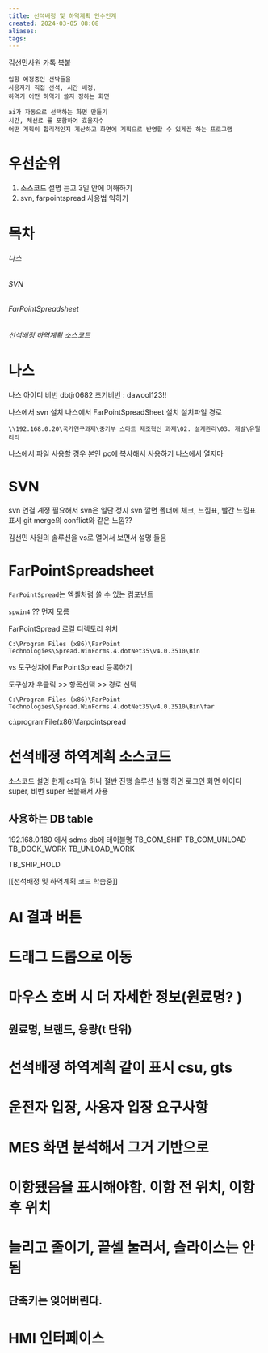 ```yaml
---
title: 선석배정 및 하역계획 인수인계
created: 2024-03-05 08:08
aliases: 
tags:
---
```

김선민사원 카톡 복붙
```
입항 예정중인 선박들을 
사용자가 직접 선석, 시간 배정, 
하역기 어떤 하역기 쓸지 정하는 화면

ai가 자동으로 선택하는 화면 만들기
시간, 체선료 를 포함하여 효율지수 
어떤 계획이 합리적인지 계산하고 화면에 계획으로 반영할 수 있게끔 하는 프로그램
```

# 우선순위
1. 소스코드 설명 듣고 3일 안에 이해하기
2. svn, farpointspread 사용법 익히기
# 목차
###### 나스
###### SVN
###### FarPointSpreadsheet
###### 선석배정 하역계획 소스코드

# 나스

나스 아이디 비번
dbtjr0682
초기비번 : dawool123!!

나스에서 svn 설치
나스에서 FarPointSpreadSheet 설치
설치파일 경로
```
\\192.168.0.20\국가연구과제\중기부 스마트 제조혁신 과제\02. 설계관리\03. 개발\유틸리티
```




나스에서 파일 사용할 경우 본인 pc에 복사해서 사용하기
나스에서 열지마


# SVN
svn 연결 계정 필요해서 svn은 일단 정지
svn 깔면 폴더에 체크, 느낌표, 빨간 느낌표 표시
git merge의 conflict와 같은 느낌??

김선민 사원의 솔루션을 vs로 열어서 보면서 설명 들음

# FarPointSpreadsheet
`FarPointSpread`는 엑셀처럼 쓸 수 있는 컴포넌트

`spwin4` ?? 먼지 모름

FarPointSpread 로컬 디렉토리 위치
```
C:\Program Files (x86)\FarPoint Technologies\Spread.WinForms.4.dotNet35\v4.0.3510\Bin
```

vs 도구상자에 FarPointSpread 등록하기

도구상자 우클릭 >> 항목선택 >> 
경로 선택
```
C:\Program Files (x86)\FarPoint Technologies\Spread.WinForms.4.dotNet35\v4.0.3510\Bin\far
```
c:\programFile(x86)\farpointspread
# 선석배정 하역계획 소스코드

소스코드 설명
현재 cs파일 하나 절반 진행
솔루션 실행 하면 로그인 화면
아이디 super, 비번 super 
복붙해서 사용

## 사용하는 DB table
192.168.0.180 에서 
sdms db에
테이블명
TB_COM_SHIP
TB_COM_UNLOAD
TB_DOCK_WORK
TB_UNLOAD_WORK

TB_SHIP_HOLD

[[선석배정 및 하역계획 코드 학습중]]


# AI 결과 버튼

# 드래그 드롭으로 이동

# 마우스 호버 시 더 자세한 정보(원료명? )
## 원료명, 브랜드, 용량(t 단위)

# 선석배정 하역계획 같이 표시 csu, gts

# 운전자 입장, 사용자 입장 요구사항

# MES 화면 분석해서 그거 기반으로

# 이항됐음을 표시해야함. 이항 전 위치, 이항 후 위치

# 늘리고 줄이기, 끝셀 눌러서, 슬라이스는 안됨

## 단축키는 잊어버린다.

# HMI 인터페이스

